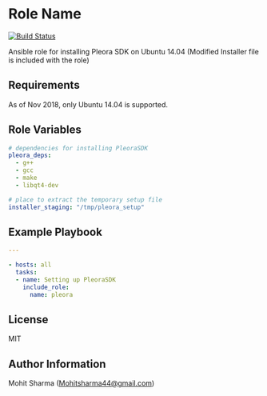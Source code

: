 Role Name
=========

[![Build Status](https://travis-ci.org/Mohitsharma44/ansible-pleora.svg?branch=master)](https://travis-ci.org/Mohitsharma44/ansible-pleora)

Ansible role for installing Pleora SDK on Ubuntu 14.04 (Modified Installer file is included with the role)

Requirements
------------

As of Nov 2018, only Ubuntu 14.04 is supported.

Role Variables
--------------

``` yaml
# dependencies for installing PleoraSDK
pleora_deps:
  - g++
  - gcc
  - make
  - libqt4-dev

# place to extract the temporary setup file
installer_staging: "/tmp/pleora_setup"

```

Example Playbook
----------------

``` yaml
---

- hosts: all
  tasks:
  - name: Setting up PleoraSDK
    include_role:
      name: pleora
```


License
-------

MIT

Author Information
------------------

Mohit Sharma (Mohitsharma44@gmail.com)
